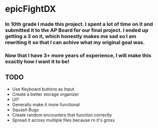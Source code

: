 # epicFightDX

### In 10th grade I made this project. I spent a lot of time on it and submitted it to the AP Board for our final project. I ended up getting a 3 on it, which honestly makes me sad so I am rewriting it so that I can achive what my original goal was. 
### Now that I have 3+ more years of experience, I will make this exactly how I want it to be!

## TODO
- Use Keyboard buttons as Input
- Create a better storage organizer
- UI?
- Generally make it more functional
- Squash Bugs
- Create random encounters that function correctly
- Spread it across multiple files because rn it's gross
